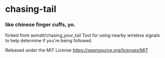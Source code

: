 # chasing-tail
### like chinese finger cuffs, yo.
forked from asmatt/chasing_your_tail
Tool for using nearby wireless signals to help determine if you're being followed. 

Released under the MIT License https://opensource.org/licenses/MIT

